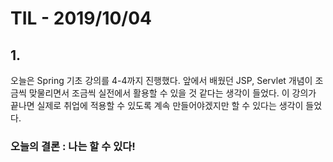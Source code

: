 # TIL - 2019/10/04

## 1.

오늘은 Spring 기초 강의를 4-4까지 진행했다. 앞에서 배웠던 JSP, Servlet 개념이 조금씩 맞물리면서 조금씩 실전에서 활용할 수 있을 것 같다는 생각이 들었다.
이 강의가 끝나면 실제로 취업에 적용할 수 있도록 계속 만들어야겠지만 할 수 있다는 생각이 들었다.


### 오늘의 결론 : 나는 할 수 있다!